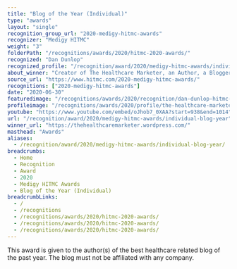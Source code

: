 ```yaml
---
title: "Blog of the Year (Individual)"
type: "awards"
layout: "single"
recognition_group_url: "2020-medigy-hitmc-awards"
recognizer: "Medigy HITMC"
weight: "3"
folderPath: "/recognitions/awards/2020/hitmc-2020-awards/"
recognized: "Dan Dunlop"
recognized_profile: "/recognition/award/2020/medigy-hitmc-awards/individual-blog-year"
about_winner: "Creator of The Healthcare Marketer, an Author, a Blogger and a Public Speaker."
source_url: "https://www.hitmc.com/2020-medigy-hitmc-awards/"
recognitions: ["2020-medigy-hitmc-awards"]
date: "2020-06-30"
featuredimage: "/recognitions/awards/2020/recognition/dan-dunlop-hitmc-2020-the-healthcare-marketer.jpg"
profileimage: "/recognitions/awards/2020/profile/the-healthcare-marketer-dan-dunlop.jpg"
youtube: "https://www.youtube.com/embed/oJhob7_0XAA?start=938&end=1014"
url: "/recognition/award/2020/medigy-hitmc-awards/individual-blog-year"
winner_url: "https://thehealthcaremarketer.wordpress.com/"
masthead: "Awards"
aliases:
  - /recognition/award/2020/medigy-hitmc-awards/individual-blog-year/
breadcrumbs:
  - Home
  - Recognition
  - Award
  - 2020
  - Medigy HITMC Awards
  - Blog of the Year (Individual)
breadcrumbLinks:
  - /
  - /recognitions
  - /recognitions/awards/2020/hitmc-2020-awards/
  - /recognitions/awards/2020/hitmc-2020-awards/
  - /recognitions/awards/2020/hitmc-2020-awards/
---
```


This award is given to the author(s) of the best healthcare related blog of the past year. The blog must not be affiliated with any company.
